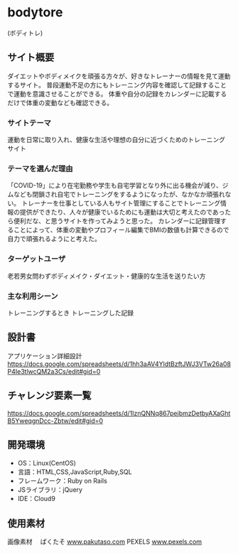 # bodytore
(ボディトレ)

## サイト概要
ダイエットやボディメイクを頑張る方々が、好きなトレーナーの情報を見て運動するサイト。
普段運動不足の方にもトレーニング内容を確認して記録することで運動を意識させることができる。
体重や自分の記録をカレンダーに記載するだけで体重の変動なども確認できる。

### サイトテーマ
運動を日常に取り入れ、健康な生活や理想の自分に近づくためのトレーニングサイト

### テーマを選んだ理由
「COVID-19」により在宅勤務や学生も自宅学習となり外に出る機会が減り、ジムなども閉鎖され自宅でトレーニングをするようになったが、なかなか頑張れない。
トレーナーを仕事としている人もサイト管理にすることでトレーニング情報の提供ができたり、人々が健康でいるためにも運動は大切と考えたのであったら便利だな、と思うサイトを作ってみようと思った。
カレンダーに記録管理することによって、体重の変動やプロフィール編集でBMIの数値も計算できるので自力で頑張れるようにと考えた。

### ターゲットユーザ
老若男女問わずボディメイク・ダイエット・健康的な生活を送りたい方

### 主な利用シーン
トレーニングするとき
トレーニングした記録


## 設計書
アプリケーション詳細設計
https://docs.google.com/spreadsheets/d/1hh3aAV4YldtBzftJWJ3VTw26a08P4Ie3tlwcQM2a3Cs/edit#gid=0

## チャレンジ要素一覧
https://docs.google.com/spreadsheets/d/1IznQNNq867pejbmzDetbyAXaGhtB5YweqgnDcc-Zbtw/edit#gid=0

## 開発環境
- OS：Linux(CentOS)
- 言語：HTML,CSS,JavaScript,Ruby,SQL
- フレームワーク：Ruby on Rails
- JSライブラリ：jQuery
- IDE：Cloud9

## 使用素材
画像素材　 ぱくたそ  www.pakutaso.com
           PEXELS    www.pexels.com
